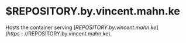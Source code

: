 # $REPOSITORY.by.vincent.mahn.ke

Hosts the container serving [$REPOSITORY.by.vincent.mahn.ke](https://$REPOSITORY.by.vincent.mahn.ke).